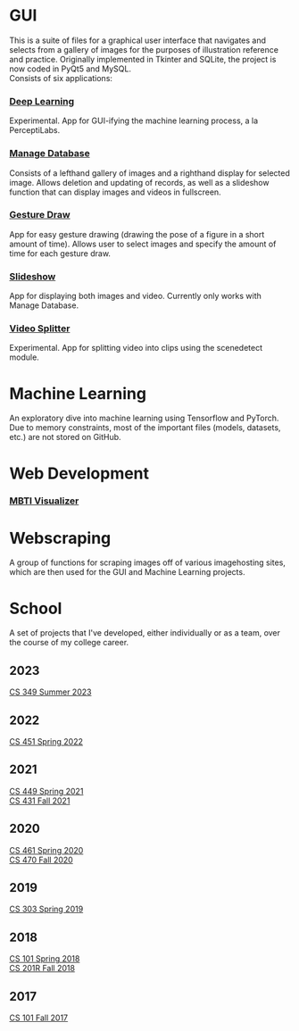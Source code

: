 # GUI
This is a suite of files for a graphical user interface that navigates and selects from a gallery of images for the purposes of illustration reference and practice. Originally implemented in Tkinter and SQLite, the project is now coded in PyQt5 and MySQL.\
Consists of six applications:
### [Deep Learning](https://github.com/users/emcfar97/projects/5)
Experimental. App for GUI-ifying the machine learning process, a la PerceptiLabs.
### [Manage Database](https://github.com/users/emcfar97/projects/4)
Consists of a lefthand gallery of images and a righthand display for selected image. Allows deletion and updating of records, as well as a slideshow function that can display images and videos in fullscreen. 
### [Gesture Draw](https://github.com/users/emcfar97/projects/9)
App for easy gesture drawing (drawing the pose of a figure in a short amount of time). Allows user to select images and specify the amount of time for each gesture draw.
### [Slideshow](https://github.com/users/emcfar97/projects/8)
App for displaying both images and video. Currently only works with Manage Database.
### [Video Splitter](https://github.com/users/emcfar97/projects/3)
Experimental. App for splitting video into clips using the scenedetect module.
# Machine Learning
An exploratory dive into machine learning using Tensorflow and PyTorch. Due to memory constraints, most of the important files (models, datasets, etc.) are not stored on GitHub.
# Web Development
### [MBTI Visualizer](https://github.com/users/emcfar97/projects/3)
# Webscraping
A group of functions for scraping images off of various imagehosting sites, which are then used for the GUI and Machine Learning projects.
# School
A set of projects that I've developed, either individually or as a team, over the course of my college career.
## 2023
[CS 349 Summer 2023](https://github.com/emcfar97/CS-349-Summer-2023)
## 2022
[CS 451 Spring 2022](https://github.com/CS451-Commerce-Bank-Webpage/CommerceBankApp)
## 2021
[CS 449 Spring 2021](https://github.com/emcfar97/CS-449-Spring-2021)\
[CS 431 Fall 2021](https://github.com/emcfar97/CS-431-Fall-2021/)
## 2020
[CS 461 Spring 2020](https://github.com/emcfar97/CS-461-Spring-2020/)\
[CS 470 Fall 2020](https://github.com/emcfar97/CS-470-Fall-2020)
## 2019
[CS 303 Spring 2019](https://github.com/emcfar97/Library-Employees)
## 2018
[CS 101 Spring 2018](https://github.com/emcfar97/CS-101-Spring-2018)\
[CS 201R Fall 2018](https://github.com/emcfar97/CS-201R-Fall-2018)
## 2017
[CS 101 Fall 2017](https://github.com/emcfar97/CS-101-Fall-2017)

